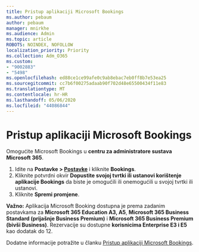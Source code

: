 ```yaml
---
title: Pristup aplikaciji Microsoft Bookings
ms.author: pebaum
author: pebaum
manager: mnirkhe
ms.audience: Admin
ms.topic: article
ROBOTS: NOINDEX, NOFOLLOW
localization_priority: Priority
ms.collection: Adm_O365
ms.custom:
- "9002883"
- "5498"
ms.openlocfilehash: ed88ce1ce99afe0c9ab8ebac7eb0ff8b7e53ea25
ms.sourcegitcommit: cc7b6f00275adaab90f702d48e65500434f11e83
ms.translationtype: MT
ms.contentlocale: hr-HR
ms.lasthandoff: 05/06/2020
ms.locfileid: "44086844"
---
```

# <a name="get-access-to-microsoft-bookings"></a>Pristup aplikaciji Microsoft Bookings

Omogućite Microsoft Bookings u **centru za administratore sustava Microsoft 365**.

1. Idite na **Postavke > [Postavke](https://admin.microsoft.com/Adminportal/Home?source=applauncher#/Settings/Services)** i kliknite **Bookings**.
2. Kliknite potvrdni okvir **Dopustite svojoj tvrtki ili ustanovi korištenje aplikacije Bookings** da biste je omogućili ili onemogućili u svojoj tvrtki ili ustanovi.
3. Kliknite **Spremi promjene**.

**Važno:** Aplikacija Microsoft Booking dostupna je prema zadanim postavkama za **Microsoft 365 Education A3, A5**, **Microsoft 365 Business Standard (prijašnje Business Premium)** i **Microsoft 365 Business Premium (bivši Business)**. Rezervacije su dostupne **korisnicima Enterprise E3 i E5** kao dodatak do 12.

Dodatne informacije potražite u članku [Pristup aplikaciji Microsoft Bookings](https://support.microsoft.com/en-us/office/get-access-to-microsoft-bookings-5382dc07-aaa5-45c9-8767-502333b214ce).
